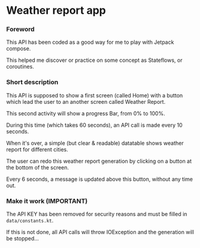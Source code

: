 # Weather report app 

### Foreword

This API has been coded as a good way for me to play with Jetpack compose. 

This helped me discover or practice on some concept as Stateflows, or coroutines.

### Short description

This API is supposed to show a first screen (called Home) with a button which lead the user to an another screen called Weather Report. 

This second activity will show a progress Bar, from 0% to 100%.

During this time (which takes 60 seconds), an API call is made every 10 seconds.

When it's over, a simple (but clear & readable) datatable shows weather report for different cities.

The user can redo this weather report generation by clicking on a button at the bottom of the screen. 

Every 6 seconds, a message is updated above this button, without any time out.


### Make it work (**IMPORTANT**)



The API KEY has been removed for security reasons and must be filled in `data/constants.kt`.

If this is not done, all API calls will throw IOException and the generation will be stopped...
